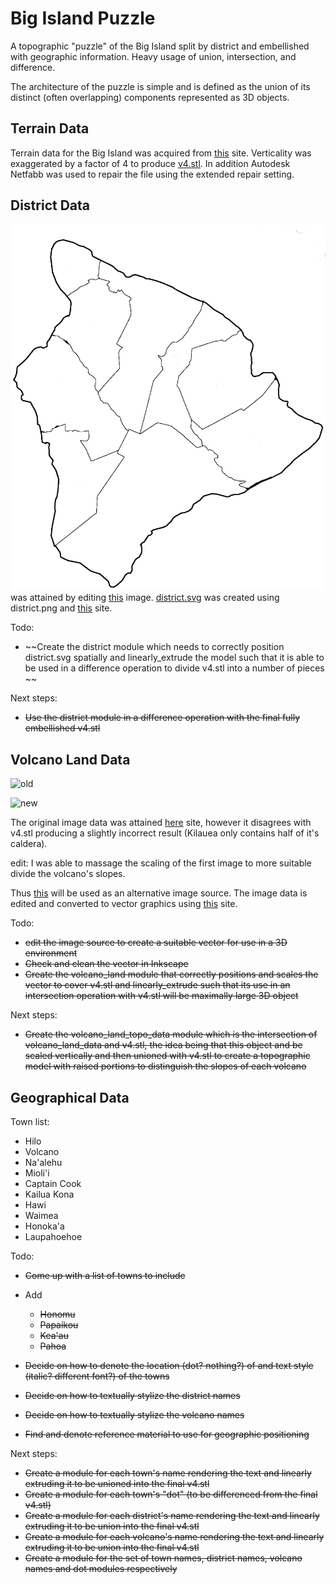 # Big Island Puzzle

A topographic "puzzle" of the Big Island split by district and embellished with geographic information.
Heavy usage of union, intersection, and difference.

The architecture of the puzzle is simple and is defined as the union of its distinct (often overlapping) components represented as 3D objects.

## Terrain Data

Terrain data for the Big Island was acquired from [this](https://jthatch.com/Terrain2STL/) site.
Verticality was exaggerated by a factor of 4 to produce [v4.stl](STL/v4.stl).
In addition Autodesk Netfabb was used to repair the file using the extended repair setting.

## District Data

![district.png](img/district.png) was attained by editing [this](https://upload.wikimedia.org/wikipedia/commons/thumb/0/07/HawaiiIslandDistricts-numbered.svg/1280px-HawaiiIslandDistricts-numbered.svg.png?1618303638911) image.
[district.svg](SVG/district.svg) was created using district.png and [this](https://picsvg.com) site.

Todo:

- ~~Create the district module which needs to correctly position district.svg spatially and linearly\_extrude the model such that it is able to be used in a difference operation to divide v4.stl into a number of pieces ~~

Next steps:

- ~~Use the district module in a difference operation with the final fully embellished v4.stl~~

## Volcano Land Data

![old](https://www.lovebigisland.com/wp-content/uploads/200px-Location_Hawaii_Volcanoes.svg_.png)

![new](https://www.hawaii-guide.com/images/body_images/Hawaii_Big_Island_Volcanoes_by_Land_Area_Map.jpg)

The original image data was attained  [here](https://www.lovebigisland.com/wp-content/uploads/200px-Location_Hawaii_Volcanoes.svg_.png) site, however it disagrees with v4.stl producing a slightly incorrect result (Kilauea only contains half of it's caldera).

edit: I was able to massage the scaling of the first image to more suitable divide the volcano's slopes. 


Thus [this](https://www.hawaii-guide.com/images/body_images/Hawaii_Big_Island_Volcanoes_by_Land_Area_Map.jpg) will be used as an alternative image source.
The image data is edited and converted to vector graphics using [this](https://picsvg.com) site.

Todo:

- ~~edit the image source to create a suitable vector for use in a 3D environment~~
- ~~Check and clean the vector in Inkscape~~
- ~~Create the volcano\_land module that correctly positions and scales the vector to cover v4.stl and linearly\_extrude such that its use in an intersection operation with v4.stl will be maximally large 3D object~~

Next steps:

- ~~Create the volcano\_land\_topo\_data module which is the intersection of volcano\_land\_data and v4.stl, the idea being that this object and be scaled vertically and then unioned with v4.stl to create a topographic model with raised portions to distinguish the slopes of each volcano~~

## Geographical Data

Town list:

- Hilo
- Volcano
- Na'alehu
- Mioli'i
- Captain Cook
- Kailua Kona
- Hawi
- Waimea
- Honoka'a
- Laupahoehoe

Todo:

- ~~Come up with a list of towns to include~~
- Add
    - ~~Honomu~~
    - ~~Papaikou~~
    - ~~Kea'au~~
    - ~~Pahoa~~

- ~~Decide on how to denote the location (dot? nothing?) of and text style (italic? different font?) of the towns~~
- ~~Decide on how to textually stylize the district names~~
- ~~Decide on how to textually stylize the volcano names~~
- ~~Find and denote reference material to use for geographic positioning~~

Next steps:

- ~~Create a module for each town's name rendering the text and linearly extruding it to be unioned into the final v4.stl~~
- ~~Create a module for each town's "dot" (to be differenced from the final v4.stl)~~
- ~~Create a module for each district's name rendering the text and linearly extruding it to be union into the final v4.stl~~
- ~~Create a module for each volcano's name rendering the text and linearly extruding it to be union into the final v4.stl~~
- ~~Create a module for the set of town names, district names, volcano names and dot modules respectively~~
